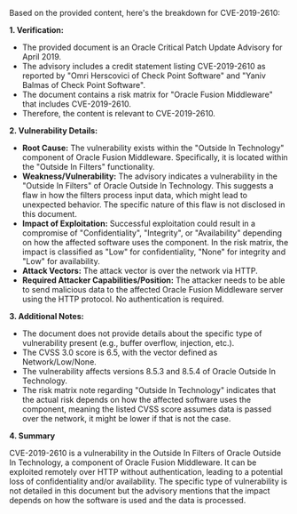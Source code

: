 Based on the provided content, here's the breakdown for CVE-2019-2610:

**1. Verification:**
   - The provided document is an Oracle Critical Patch Update Advisory for April 2019.
   - The advisory includes a credit statement listing CVE-2019-2610 as reported by "Omri Herscovici of Check Point Software" and "Yaniv Balmas of Check Point Software".
   - The document contains a risk matrix for "Oracle Fusion Middleware" that includes CVE-2019-2610.
   - Therefore, the content is relevant to CVE-2019-2610.

**2. Vulnerability Details:**

   - **Root Cause:** The vulnerability exists within the "Outside In Technology" component of Oracle Fusion Middleware. Specifically, it is located within the "Outside In Filters" functionality.
   - **Weakness/Vulnerability:** The advisory indicates a vulnerability in the "Outside In Filters" of Oracle Outside In Technology. This suggests a flaw in how the filters process input data, which might lead to unexpected behavior. The specific nature of this flaw is not disclosed in this document.
   - **Impact of Exploitation:** Successful exploitation could result in a compromise of "Confidentiality", "Integrity", or "Availability" depending on how the affected software uses the component. In the risk matrix, the impact is classified as "Low" for confidentiality, "None" for integrity and "Low" for availability.
   - **Attack Vectors:** The attack vector is over the network via HTTP.
   - **Required Attacker Capabilities/Position:** The attacker needs to be able to send malicious data to the affected Oracle Fusion Middleware server using the HTTP protocol. No authentication is required.

**3. Additional Notes:**

   - The document does not provide details about the specific type of vulnerability present (e.g., buffer overflow, injection, etc.).
   - The CVSS 3.0 score is 6.5, with the vector defined as Network/Low/None.
   - The vulnerability affects versions 8.5.3 and 8.5.4 of Oracle Outside In Technology.
   - The risk matrix note regarding "Outside In Technology" indicates that the actual risk depends on how the affected software uses the component, meaning the listed CVSS score assumes data is passed over the network, it might be lower if that is not the case.

**4. Summary**

CVE-2019-2610 is a vulnerability in the Outside In Filters of Oracle Outside In Technology, a component of Oracle Fusion Middleware. It can be exploited remotely over HTTP without authentication, leading to a potential loss of confidentiality and/or availability. The specific type of vulnerability is not detailed in this document but the advisory mentions that the impact depends on how the software is used and the data is processed.